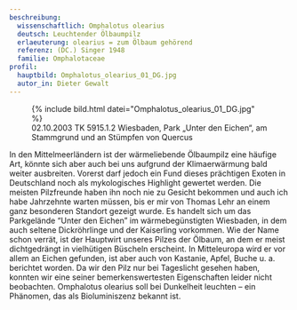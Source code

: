 ```yaml
---
beschreibung:
  wissenschaftlich: Omphalotus olearius
  deutsch: Leuchtender Ölbaumpilz
  erlaeuterung: olearius = zum Ölbaum gehörend
  referenz: (DC.) Singer 1948
  familie: Omphalotaceae
profil:
  hauptbild: Omphalotus_olearius_01_DG.jpg
  autor_in: Dieter Gewalt
---
```


<figure>
  {% include bild.html datei="Omphalotus_olearius_01_DG.jpg" %}
  <figcaption>02.10.2003 TK 5915.1.2 Wiesbaden, Park „Unter den Eichen“, am Stammgrund und an Stümpfen von Quercus</figcaption>
</figure>

In den Mittelmeerländern ist der wärmeliebende Ölbaumpilz eine häufige Art, könnte sich aber auch bei uns aufgrund der Klimaerwärmung bald weiter ausbreiten. Vorerst darf jedoch ein Fund dieses prächtigen Exoten in Deutschland noch als mykologisches Highlight gewertet werden. Die meisten Pilzfreunde haben ihn noch nie zu Gesicht bekommen und auch ich habe Jahrzehnte warten müssen, bis er mir von Thomas Lehr an einem ganz besonderen Standort gezeigt wurde. Es handelt sich um das Parkgelände “Unter den Eichen” im wärmebegünstigten Wiesbaden, in dem auch seltene Dickröhrlinge und der Kaiserling vorkommen. Wie der Name schon verrät, ist der Hauptwirt unseres Pilzes der Ölbaum, an dem er meist dichtgedrängt in vielhütigen Büscheln erscheint. In Mitteleuropa wird er vor allem an Eichen gefunden, ist aber auch von Kastanie, Apfel, Buche u. a. berichtet worden. Da wir den Pilz nur bei Tageslicht gesehen haben, konnten wir eine seiner bemerkenswertesten Eigenschaften leider nicht beobachten. Omphalotus olearius soll bei Dunkelheit leuchten – ein Phänomen, das als Bioluminiszenz bekannt ist.
